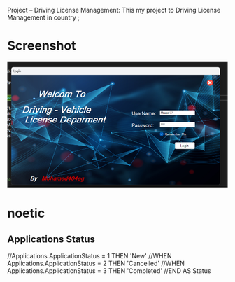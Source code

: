 Project – Driving License Management:
This my project to Driving License Management in country ;

# Screenshot

![Screenshot](Media/Screenshot.png)

# noetic

## Applications Status

//Applications.ApplicationStatus = 1 THEN 'New'
//WHEN Applications.ApplicationStatus = 2 THEN 'Cancelled'
//WHEN Applications.ApplicationStatus = 3 THEN 'Completed'
//END AS Status

